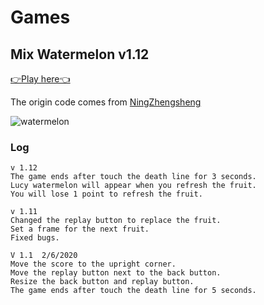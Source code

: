 # Games

## Mix Watermelon v1.12

<a href="../watermelon" >👉Play here👈</a>

The origin code comes from [NingZhengsheng](https://github.com/NingZhengsheng/ComposeGigWatermelon)

![watermelon](https://raw.githubusercontent.com/bullhe4d/bigwatermelon/main/1611557925872957.gif)

### Log

```text
v 1.12
The game ends after touch the death line for 3 seconds. 
Lucy watermelon will appear when you refresh the fruit.
You will lose 1 point to refresh the fruit.

v 1.11
Changed the replay button to replace the fruit.
Set a frame for the next fruit.
Fixed bugs.

V 1.1  2/6/2020
Move the score to the upright corner.
Move the replay button next to the back button.
Resize the back button and replay button.
The game ends after touch the death line for 5 seconds.
```


